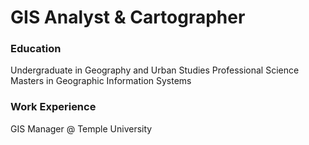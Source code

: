 # GIS Analyst & Cartographer


### Education
Undergraduate in Geography and Urban Studies
Professional Science Masters in Geographic Information Systems

### Work Experience
GIS Manager @ Temple University
